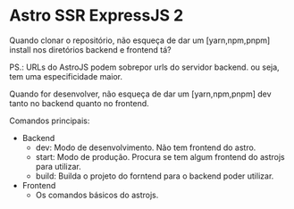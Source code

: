 # Astro SSR ExpressJS 2

Quando clonar o repositório, não esqueça de dar um [yarn,npm,pnpm] install nos diretórios backend e frontend tá?

PS.: URLs do AstroJS podem sobrepor urls do servidor backend. ou seja, tem uma especificidade maior.

Quando for desenvolver, não esqueça de dar um [yarn,npm,pnpm] dev tanto no backend quanto no frontend.

Comandos principais:
 - Backend
    - dev: Modo de desenvolvimento. Não tem frontend do astro.
    - start: Modo de produção. Procura se tem algum frontend do astrojs para utilizar.
    - build: Builda o projeto do forntend para o backend poder utilizar.
 - Frontend
    - Os comandos básicos do astrojs.
